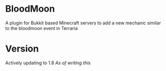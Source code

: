 # BloodMoon
A plugin for Bukkit based Minecraft servers to add a new mechanic similar to the bloodmoon event in Terraria
# Version
Actively updating to 1.8 *As of writing this*
